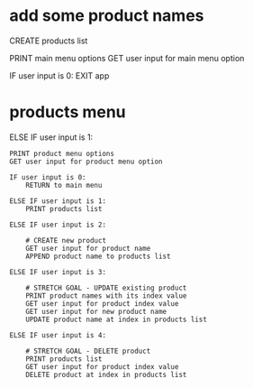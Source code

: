 # add some product names
CREATE products list

PRINT main menu options
GET user input for main menu option

IF user input is 0:
    EXIT app

# products menu
ELSE IF user input is 1:

    PRINT product menu options
    GET user input for product menu option

    IF user input is 0:
        RETURN to main menu

    ELSE IF user input is 1:
        PRINT products list

    ELSE IF user input is 2:

        # CREATE new product
        GET user input for product name
        APPEND product name to products list

    ELSE IF user input is 3:
    
        # STRETCH GOAL - UPDATE existing product
        PRINT product names with its index value
        GET user input for product index value
        GET user input for new product name
        UPDATE product name at index in products list

    ELSE IF user input is 4:

        # STRETCH GOAL - DELETE product
        PRINT products list
        GET user input for product index value
        DELETE product at index in products list